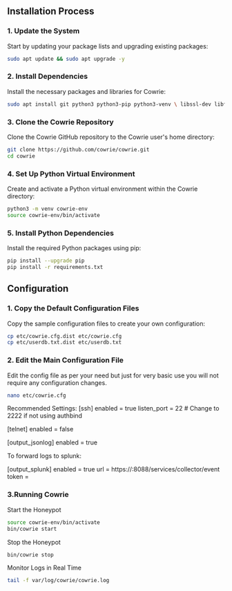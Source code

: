 ##  Installation Process

### 1. Update the System

Start by updating your package lists and upgrading existing packages:
```bash
sudo apt update && sudo apt upgrade -y
```
### 2. Install Dependencies

Install the necessary packages and libraries for Cowrie:
```bash
sudo apt install git python3 python3-pip python3-venv \ libssl-dev libffi-dev build-essential libpython3-dev authbind -y
```
### 3. Clone the Cowrie Repository

Clone the Cowrie GitHub repository to the Cowrie user's home directory:
```bash
git clone https://github.com/cowrie/cowrie.git
cd cowrie
``` 
### 4. Set Up Python Virtual Environment

Create and activate a Python virtual environment within the Cowrie directory:
```bash
python3 -m venv cowrie-env
source cowrie-env/bin/activate
```
### 5. Install Python Dependencies

Install the required Python packages using pip:
```bash
pip install --upgrade pip
pip install -r requirements.txt
```

## Configuration

### 1. Copy the Default Configuration Files

Copy the sample configuration files to create your own configuration:
```bash
cp etc/cowrie.cfg.dist etc/cowrie.cfg
cp etc/userdb.txt.dist etc/userdb.txt
```
### 2. Edit the Main Configuration File

Edit the config file as per your need but just for very basic use you will not require any configuration changes.
```bash
nano etc/cowrie.cfg
```
Recommended Settings:
[ssh]
enabled = true
listen_port = 22  # Change to 2222 if not using authbind

[telnet]
enabled = false

[output_jsonlog]
enabled = true

To forward logs to splunk:

[output_splunk]
enabled = true
url = https://<splunk-ip>:8088/services/collector/event
token = <your-splunk-hec-token>

### 3.Running Cowrie

Start the Honeypot
```bash
source cowrie-env/bin/activate
bin/cowrie start
```
Stop the Honeypot
```bash
bin/cowrie stop
```
Monitor Logs in Real Time
```bash
tail -f var/log/cowrie/cowrie.log
```
